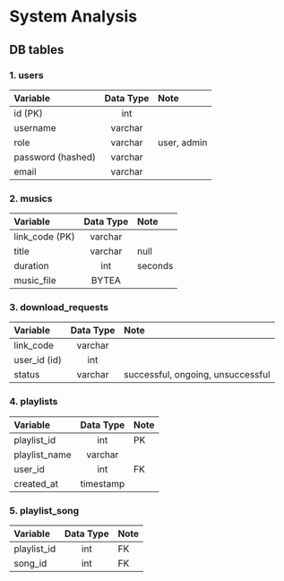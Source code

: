 # System Analysis

## DB tables

### 1. users
| Variable | Data Type |Note|
|:------|:-------:|:-----|
| id (PK)| int |
|username| varchar|
|role|varchar|user, admin
|password (hashed)|varchar|
|email|varchar|

### 2. musics
|Variable | Data Type | Note|
|:------|:-------:|:-----|
| link_code (PK)| varchar|
| title | varchar|null
| duration | int|seconds|null
|music_file| BYTEA|


### 3. download_requests
|Variable | Data Type | Note|
|:------|:-------:|:-----|
|link_code|varchar||
| user_id (id) |int||
| status| varchar|successful, ongoing, unsuccessful|

### 4. playlists
|Variable | Data Type | Note|
|:------|:-------:|:-----|
|playlist_id|int|PK|
|playlist_name|varchar
|user_id|int|FK|
|created_at| timestamp


### 5. playlist_song
|Variable | Data Type | Note|
|:------|:-------:|:-----|
|playlist_id|int|FK
|song_id|int|FK

